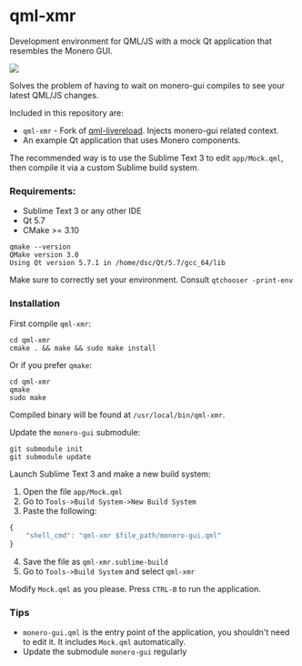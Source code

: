 qml-xmr
==============

Development environment for QML/JS with a mock Qt application that resembles the Monero GUI.

![](https://i.imgur.com/YnbWvwI.png)

Solves the problem of having to wait on monero-gui compiles to see your latest QML/JS changes.

Included in this repository are:

- `qml-xmr` - Fork of [qml-livereload](https://github.com/penk/qml-livereload). Injects monero-gui related context.
- An example Qt application that uses Monero components.

The recommended way is to use the Sublime Text 3 to edit `app/Mock.qml`, then compile it via a custom Sublime build system.

### Requirements:

- Sublime Text 3 or any other IDE
- Qt 5.7
- CMake >= 3.10

```
qmake --version
QMake version 3.0
Using Qt version 5.7.1 in /home/dsc/Qt/5.7/gcc_64/lib
```

Make sure to correctly set your environment. Consult `qtchooser -print-env`

### Installation


First compile `qml-xmr`:

```
cd qml-xmr
cmake . && make && sudo make install
```

Or if you prefer `qmake`:


```
cd qml-xmr
qmake
sudo make
```

Compiled binary will be found at `/usr/local/bin/qml-xmr`.

Update the `monero-gui` submodule:

```
git submodule init
git submodule update
```

Launch Sublime Text 3 and make a new build system:

1. Open the file `app/Mock.qml`
2. Go to `Tools->Build System->New Build System`
3. Paste the following:

```javascript
{
    "shell_cmd": "qml-xmr $file_path/monero-gui.qml"
}
```

4. Save the file as `qml-xmr.sublime-build`
5. Go to `Tools->Build System` and select `qml-xmr`

Modify `Mock.qml` as you please. Press `CTRL-B` to run the application.

### Tips

- `monero-gui.qml` is the entry point of the application, you shouldn't need to edit it. It includes `Mock.qml` automatically.
- Update the submodule `monero-gui` regularly
